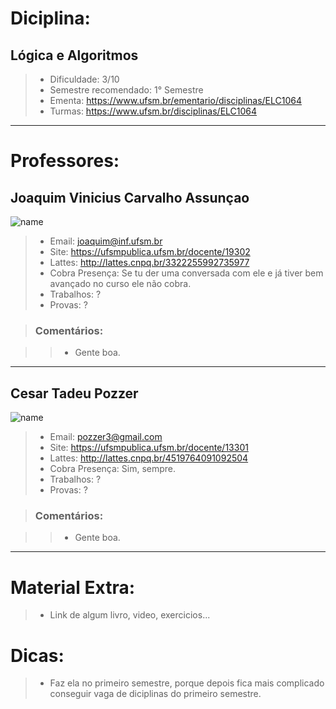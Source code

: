 # Diciplina:
## **Lógica e Algoritmos**

> - Dificuldade: 3/10
> - Semestre recomendado: 1° Semestre
> - Ementa: https://www.ufsm.br/ementario/disciplinas/ELC1064
> - Turmas: https://www.ufsm.br/disciplinas/ELC1064
---

# Professores:
## **Joaquim Vinicius Carvalho Assunçao**
![name](https://i.stack.imgur.com/frlIf.png, "Foto do professor")

> - Email: joaquim@inf.ufsm.br
> - Site: https://ufsmpublica.ufsm.br/docente/19302
> - Lattes: http://lattes.cnpq.br/3322255992735977
> - Cobra Presença: Se tu der uma conversada com ele e já tiver bem avançado no curso ele não cobra. 
> - Trabalhos: ?
> - Provas: ?

> ### Comentários:

>> - Gente boa.
---
## **Cesar Tadeu Pozzer**
![name](https://i.stack.imgur.com/frlIf.png, "Foto do professor")

> - Email: pozzer3@gmail.com
> - Site: https://ufsmpublica.ufsm.br/docente/13301
> - Lattes: http://lattes.cnpq.br/4519764091092504
> - Cobra Presença: Sim, sempre.
> - Trabalhos: ?
> - Provas: ?

> ### Comentários:

>> - Gente boa.
---

# Material Extra:
> - Link de algum livro, video, exercicios...

# Dicas:
> - Faz ela no primeiro semestre, porque depois fica mais complicado conseguir vaga de diciplinas do primeiro semestre.
